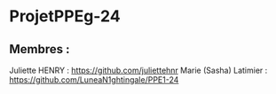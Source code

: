 # ProjetPPEg-24

## Membres :

Juliette HENRY : https://github.com/juliettehnr
Marie (Sasha) Latimier : https://github.com/LuneaN1ghtingale/PPE1-24

